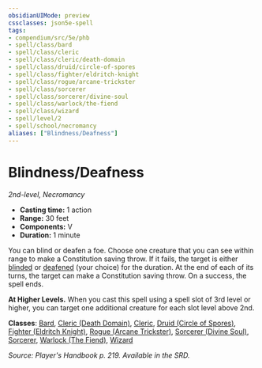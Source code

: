 ```yaml
---
obsidianUIMode: preview
cssclasses: json5e-spell
tags:
- compendium/src/5e/phb
- spell/class/bard
- spell/class/cleric
- spell/class/cleric/death-domain
- spell/class/druid/circle-of-spores
- spell/class/fighter/eldritch-knight
- spell/class/rogue/arcane-trickster
- spell/class/sorcerer
- spell/class/sorcerer/divine-soul
- spell/class/warlock/the-fiend
- spell/class/wizard
- spell/level/2
- spell/school/necromancy
aliases: ["Blindness/Deafness"]
---
```

# Blindness/Deafness
*2nd-level, Necromancy*  

- **Casting time:** 1 action
- **Range:** 30 feet
- **Components:** V
- **Duration:** 1 minute

You can blind or deafen a foe. Choose one creature that you can see within range to make a Constitution saving throw. If it fails, the target is either [blinded](2.%20GM%20Tools/Misc%20DND%20Handbook/compendium/rules/conditions.md#blinded) or [deafened](2.%20GM%20Tools/Misc%20DND%20Handbook/compendium/rules/conditions.md#deafened) (your choice) for the duration. At the end of each of its turns, the target can make a Constitution saving throw. On a success, the spell ends.

**At Higher Levels.** When you cast this spell using a spell slot of 3rd level or higher, you can target one additional creature for each slot level above 2nd.

**Classes**: [Bard](/compendium/classes/bard.md), [Cleric (Death Domain)](/compendium/classes/cleric-death-domain.md), [Cleric](/compendium/classes/cleric.md), [Druid (Circle of Spores)](/compendium/classes/druid-circle-of-spores-tce.md), [Fighter (Eldritch Knight)](/compendium/classes/fighter-eldritch-knight.md), [Rogue (Arcane Trickster)](/compendium/classes/rogue-arcane-trickster.md), [Sorcerer (Divine Soul)](/compendium/classes/sorcerer-divine-soul-xge.md), [Sorcerer](/compendium/classes/sorcerer.md), [Warlock (The Fiend)](/compendium/classes/warlock-the-fiend.md), [Wizard](/compendium/classes/wizard.md)

*Source: Player's Handbook p. 219. Available in the SRD.*